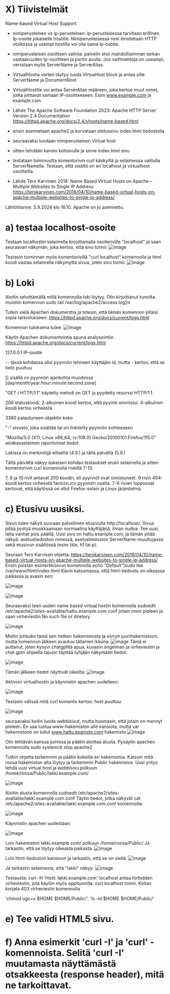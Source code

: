 # X) Tiivistelmät
Name-based Virtual Host Support 
- nimiperusteinen vs ip-perusteinen: ip-perusteisessa tarvitaan erillinen Ip-osoite jokaiselle hostille. Nimiperusteisessa nimi ilmoitetaan HTTP otsikossa ja usempi hostilla voi olla sama ip-osoite.
- nimiperusteisen osoitteen valinta: palvelin etsii mahdollisimman tarkan vastaavuuden Ip-osoitteen ja portin avulla. Jos vaihtoehtoja on useampi, verrataan myös ServerName ja ServerAlias.
- VirtualHostia varten täytyy luoda VirtuaHost block ja antaa sille ServerName ja DocumentRoot
- VirtualHostille voi antaa ServerAlias määreen, joka kertoo muut nimet, jotka johtavat samaan IP-osoitteeseen. Esim www.example.com ja example.com
- Lähde The Apache Software Foundation 2023: Apache HTTP Server Version 2.4 Documentation https://httpd.apache.org/docs/2.4/vhosts/name-based.html

  
- ensin asennetaan apache2 ja korvataan oletussivu index.html tiedostolla
- seuraavaksi luodaan nimiperusteinen Virtual host
- sitten tehdään kansio kotisivulle ja sinne index.html sivu
- testataan toimivuutta komentorivin curl käskyillä ja selaimessa valitulla ServerNamella. Testaan, että sisältö on eri localhost ja virtualhost osoitteilla.
- Lähde Tero Karvinen 2018: Name Based Virtual Hosts on Apache – Multiple Websites to Single IP Address https://terokarvinen.com/2018/04/10/name-based-virtual-hosts-on-apache-multiple-websites-to-single-ip-address/


Lähtötilanne: 5.9.2024 klo 16.10. Apache on jo asennettu. 

# a) testaa localhost-osoite 
Testaan localhostin selaimella kirjoittamalla osoiteriville "localhost" ja saan seuraavan näkymän, joka kertoo, että sivu toimii:
![image](https://github.com/user-attachments/assets/c965f1a0-b0d5-43be-a6dc-ef65468acd04)


Testasin toiminnan myös komentorivillä "curl localhost" komennolla ja html koodi vastaa selaimella näkymyttä sivua, joten sivu toimii:
![image](https://github.com/user-attachments/assets/43362c0b-fc03-4aea-805f-9ee054bc9007)


# b) Loki
Aloitin selvittämällä millä komennolla loki löytyy. Olin kirjoittanut tunnilta muistiin komennon sudo tail /var/log/apache2/access.log|nl 

Tutkin vielä Apachen dokumenttia ja totesin, että tämän komennon pitäisi sopia tarkoitukseen: https://httpd.apache.org/docs/current/logs.html 

Komennon tuloksena tulee: 
![image](https://github.com/user-attachments/assets/ea883b4e-da08-4f77-853e-43217d981af4)

Käytin Apachen dokumentointia apuna analysointiin https://httpd.apache.org/docs/current/logs.html

127.0.0.1 IP-osoite 

-- tässä kohdassa olisi pyynnön tehneen käyttäjän id, mutta - kertoo, että se tieto puuttuu

[] sisällä on pyynnön ajankohta muodossa [day/month/year:hour:minute:second zone]

"GET / HTTP/1.1" käytetty metodi on GET ja pyydetty resurssi HTTP/1.1

200 statuskoodi. 2-alkuinen koodi kertoo, että pyyntö onnnistui. 4-alkuinen koodi kertoo virheestä

3380 palautuneen objektin koko

"-" sivusto, joka sisältää tai on linkitetty pyynnön kohteeseen

"Mozilla/5.0 (X11; Linux x86_64; rv:109.0) Gecko/20100101 Firefox/115.0" asiakasselaimen raportoimat tiedot 

Lokissa on merkintöjä eiliseltä (4.9.) ja tältä päivältä (5.9.) 

Tältä päivältä näkyy äskeisen kohdan testaukset ensin selaimella ja sitten komentorivin curl komennolla riveillä 7-10.

7, 8 ja 10 rivit antavat 200 koodin, eli pyynnöt ovat onnistuneet. 9 rivin 404-koodi kertoo virheestä favicon.ico pyynnön osalta. 7-9 rivien loppuosat kertovat, että käytössä on ollut Firefox-selain ja Linux järjestelmä.



# c) Etusivu uusiksi. 
Sivun tulee näkyä suoraan palvelimen etusivulla http://localhost/. Sivua pitää pystyä muokkaamaan normaalina käyttäjänä, ilman sudoa. Tee uusi, laita vanhat pois päältä. Uusi sivu on hattu.example.com, ja tämän pitää näkyä: asetustiedoston nimessä, asetustiedoston ServerName-muuttujassa sekä etusivun sisällössä (esim title, h1 tai p).

Seuraan Tero Karvisen ohjetta: https://terokarvinen.com/2018/04/10/name-based-virtual-hosts-on-apache-multiple-websites-to-single-ip-address/ 
Ensin poistan esimerkkisivun komennolla echo "Default"|sudo tee /var/www/html/index.html
Kävin katsomassa, että html-tiedosto on oikeassa paikassa ja avasin sen:

![image](https://github.com/user-attachments/assets/27e8f3c9-7119-4e42-b796-389ecaf7dea7)

![image](https://github.com/user-attachments/assets/05ead494-06bc-4ca8-88ac-ee332cdb6d32)

Seuraavaksi teen uuden name based virtual hostin komennolla sudoedit /etc/apache2/sites-available/hattu.example.com.conf
jotain meni pieleen ja saan virheviestin No such file or diretory

![image](https://github.com/user-attachments/assets/00a209ae-8d5d-4f62-9a70-d4c77488e36c)

Mietin johtuiko tämä sen hetken hakemistosta ja siirryn juurihakemistoon, mutta komennon jälkeen avautuu tällainen ikkuna: 
![image](https://github.com/user-attachments/assets/54456eb7-5579-4d2f-aace-7e0053cc0644)
Tämä ei auttanut, joten kysyin chatgptltä apua, kuvasin ongelman ja virheviestin ja chat gptn ohjeella tajusin täyttää tyhjään näkymään tiedot:

![image](https://github.com/user-attachments/assets/45c3163c-69a5-4eca-8a40-ce92916ada74)

Tämän jälkeen tiedot näyttivät oikeilta: 
![image](https://github.com/user-attachments/assets/ba91e692-47d6-44af-8ff7-6eea1b7bf304)

Aktivoin virtualhostin ja käynnistin apachen uudelleen:

![image](https://github.com/user-attachments/assets/81828faf-a9f4-4e52-9a57-53135a581946)

Testasin välissä mitä curl komento kertoo: host puuttuu:

![image](https://github.com/user-attachments/assets/79f85ccd-3be4-446a-b982-053d5a15f9ee)


seuraavaksi koitin luoda webbisivut, mutta huomasin, että jotain on mennyt pieleen. En saa luotua www-hakemiston alle kansiota, mutta var hakemistoon on tullut www.hattu.example.com hakemisto 
![image](https://github.com/user-attachments/assets/bbd1cf8d-4818-4e75-a868-e75c05a0abfb)

Olin tehtävän kanssa jumissa ja päätin aloittaa alusta. Pysäytin apachen komennolla sudo systemctl stop apache2

Tutkin ohjetta tarkemmin ja päätin kokeilla eri hakemistoa. Katsoin mitä roosa hakemiston alta löytyy ja tarkemmin Public hakemistoa. Uusi yritys tehdä uusi virtual host ja webbisivu polkuun /home/roosa/Public/lakki.example.com/

![image](https://github.com/user-attachments/assets/69a52e2c-617b-43e9-897f-4ed06d0e706f)

Aloitin alusta komennolla sudoedit /etc/apache2/sites-available/lakki.example.com.conf
Täytin tiedot, jotka näkyvät cat /etc/apache2/sites-available/lakki.example.com.conf komennolla:

![image](https://github.com/user-attachments/assets/6fcc22e7-bb0c-4e18-8aac-e788724e0567)

Käynnistin apachen uudestaan:

![image](https://github.com/user-attachments/assets/a65f69b0-3d00-4e9f-937b-db2b25f2f162)


Loin hakemiston lakki.example.com/ polkuun /home/roosa/Public/ Ja tarkastin, että se löytyy oikeasta paikasta.
![image](https://github.com/user-attachments/assets/7d5db42d-fe98-4ce6-971c-d3e70885e2aa)

Loin html-tiedoston kansioon ja tarkastin, että se on siellä:
![image](https://github.com/user-attachments/assets/08113a2b-08cb-49ce-8ad9-54537c45a78d)

Ja tarkastin selaimesta, että "lakki" näkyy:
![image](https://github.com/user-attachments/assets/b79e418a-92bc-415b-8c40-d413d2b9dafb)

Testausta: curl -H 'Host: lakki.example.com' localhost antaa forbidden virheviestin, jota käytiin myös oppitunnilla.
curl localhost toimii. Koitan korjata 403 virheviestin komennolla 

 'chmod ugo+x $HOME $HOME/Public/', 'ls -ld $HOME $HOME/Public/'




# e) Tee validi HTML5 sivu.

# f) Anna esimerkit 'curl -I' ja 'curl' -komennoista. Selitä 'curl -I' muutamasta näyttämästä otsakkeesta (response header), mitä ne tarkoittavat.
